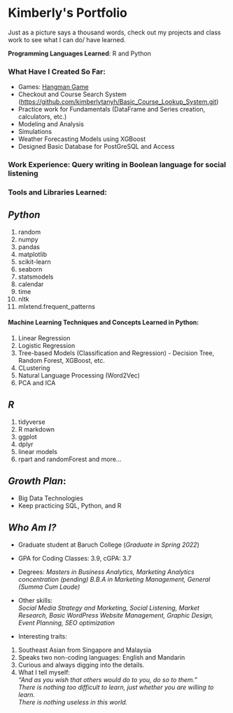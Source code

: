 # Kimberly's Portfolio
Just as a picture says a thousand words, check out my projects and class work to see what I can do/ have learned.

__Programming Languages Learned__: R and Python  

### What Have I Created So Far:
* Games: [Hangman Game](https://github.com/kimberlytanyh/Hangman_Game.git)
* Checkout and Course Search System (https://github.com/kimberlytanyh/Basic_Course_Lookup_System.git)
* Practice work for Fundamentals (DataFrame and Series creation, calculators, etc.)
* Modeling and Analysis
* Simulations
* Weather Forecasting Models using XGBoost
* Designed Basic Database for PostGreSQL and Access

### Work Experience: Query writing in Boolean language for social listening

### Tools and Libraries Learned: 
## _Python_
1. random
2. numpy 
3. pandas
4. matplotlib
5. scikit-learn
6. seaborn 
7. statsmodels
8. calendar
9. time
10. nltk
11. mlxtend.frequent_patterns

#### Machine Learning Techniques and Concepts Learned in Python:
1. Linear Regression
2. Logistic Regression
3. Tree-based Models (Classification and Regression) - Decision Tree, Random Forest, XGBoost, etc.
4. CLustering
5. Natural Language Processing (Word2Vec)
6. PCA and ICA

## _R_
1. tidyverse 
2. R markdown
3. ggplot
4. dplyr
5. linear models
6. rpart and randomForest
and more...

## _Growth Plan_: 
- Big Data Technologies
- Keep practicing SQL, Python, and R

## _Who Am I?_  
* Graduate student at Baruch College (_Graduate in Spring 2022_)
* GPA for Coding Classes: 3.9, cGPA: 3.7

* Degrees: 
_Masters in Business Analytics, Marketing Analytics concentration (_pending_)_
_B.B.A in Marketing Management, General (Summa Cum Laude)_
* Other skills:  
_Social Media Strategy and Marketing, Social Listening, Market Research, Basic WordPress Website Management, Graphic Design, Event Planning, SEO optimization_  
* Interesting traits:
1. Southeast Asian from Singapore and Malaysia
2. Speaks two non-coding languages: English and Mandarin
3. Curious and always digging into the details. 
4. What I tell myself:  
_“And as you wish that others would do to you, do so to them.”_   
_There is nothing too difficult to learn, just whether you are willing to learn._  
_There is nothing useless in this world._  

